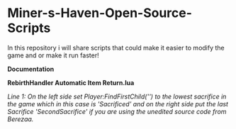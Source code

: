 # Miner-s-Haven-Open-Source-Scripts
In this repository i will share scripts that could make it easier to modify the game and or make it run faster!

**Documentation**

**RebirthHandler Automatic Item Return.lua**

*Line 1: On the left side set Player:FindFirstChild('') to the lowest sacrifice in the game which in this case is 'Sacrificed' and on the right side put the last Sacrifice 'SecondSacrifice' if you are using the unedited source code from Berezaa.*
